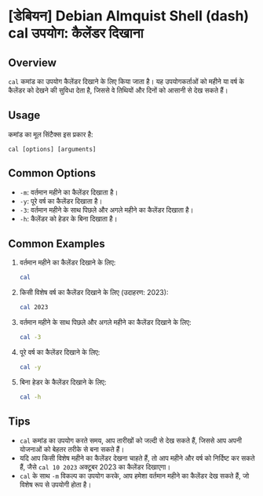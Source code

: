 # [डेबियन] Debian Almquist Shell (dash) cal उपयोग: कैलेंडर दिखाना

## Overview
`cal` कमांड का उपयोग कैलेंडर दिखाने के लिए किया जाता है। यह उपयोगकर्ताओं को महीने या वर्ष के कैलेंडर को देखने की सुविधा देता है, जिससे वे तिथियों और दिनों को आसानी से देख सकते हैं।

## Usage
कमांड का मूल सिंटैक्स इस प्रकार है:
```
cal [options] [arguments]
```

## Common Options
- `-m`: वर्तमान महीने का कैलेंडर दिखाता है।
- `-y`: पूरे वर्ष का कैलेंडर दिखाता है।
- `-3`: वर्तमान महीने के साथ पिछले और अगले महीने का कैलेंडर दिखाता है।
- `-h`: कैलेंडर को हेडर के बिना दिखाता है।

## Common Examples
1. वर्तमान महीने का कैलेंडर दिखाने के लिए:
   ```bash
   cal
   ```

2. किसी विशेष वर्ष का कैलेंडर दिखाने के लिए (उदाहरण: 2023):
   ```bash
   cal 2023
   ```

3. वर्तमान महीने के साथ पिछले और अगले महीने का कैलेंडर दिखाने के लिए:
   ```bash
   cal -3
   ```

4. पूरे वर्ष का कैलेंडर दिखाने के लिए:
   ```bash
   cal -y
   ```

5. बिना हेडर के कैलेंडर दिखाने के लिए:
   ```bash
   cal -h
   ```

## Tips
- `cal` कमांड का उपयोग करते समय, आप तारीखों को जल्दी से देख सकते हैं, जिससे आप अपनी योजनाओं को बेहतर तरीके से बना सकते हैं।
- यदि आप किसी विशेष महीने का कैलेंडर देखना चाहते हैं, तो आप महीने और वर्ष को निर्दिष्ट कर सकते हैं, जैसे `cal 10 2023` अक्टूबर 2023 का कैलेंडर दिखाएगा।
- `cal` के साथ `-m` विकल्प का उपयोग करके, आप हमेशा वर्तमान महीने का कैलेंडर देख सकते हैं, जो विशेष रूप से उपयोगी होता है।